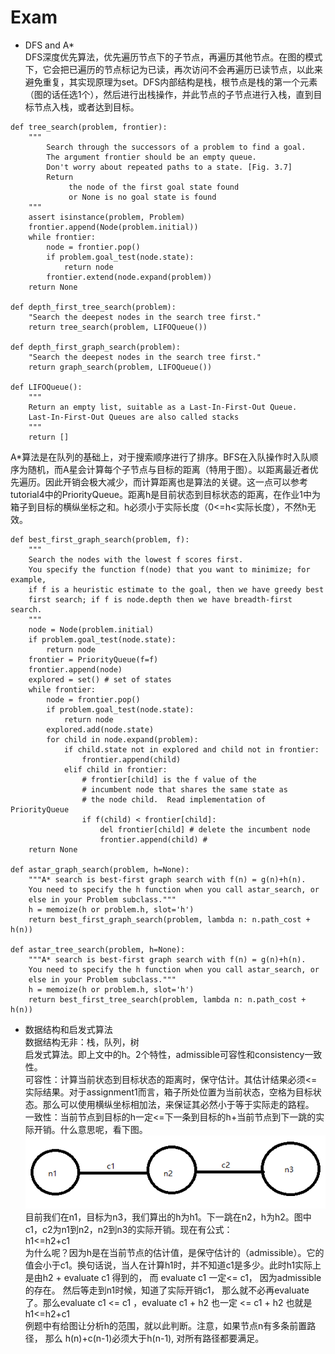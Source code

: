 # Exam
+ DFS and A*  
DFS深度优先算法，优先遍历节点下的子节点，再遍历其他节点。在图的模式下，它会把已遍历的节点标记为已读，再次访问不会再遍历已读节点，以此来避免重复，其实现原理为set。DFS内部结构是栈，根节点是栈的第一个元素（图的话任选1个），然后进行出栈操作，并此节点的子节点进行入栈，直到目标节点入栈，或者达到目标。  
```
def tree_search(problem, frontier):
    """
        Search through the successors of a problem to find a goal.
        The argument frontier should be an empty queue.
        Don't worry about repeated paths to a state. [Fig. 3.7]
        Return
             the node of the first goal state found
             or None is no goal state is found
    """
    assert isinstance(problem, Problem)
    frontier.append(Node(problem.initial))
    while frontier:
        node = frontier.pop()
        if problem.goal_test(node.state):
            return node
        frontier.extend(node.expand(problem))
    return None

def depth_first_tree_search(problem):
    "Search the deepest nodes in the search tree first."
    return tree_search(problem, LIFOQueue())

def depth_first_graph_search(problem):
    "Search the deepest nodes in the search tree first."
    return graph_search(problem, LIFOQueue())

def LIFOQueue():
    """
    Return an empty list, suitable as a Last-In-First-Out Queue.
    Last-In-First-Out Queues are also called stacks
    """
    return []
```
A*算法是在队列的基础上，对于搜索顺序进行了排序。BFS在入队操作时入队顺序为随机，而A星会计算每个子节点与目标的距离（特用于图）。以距离最近者优先遍历。因此开销会极大减少，而计算距离也是算法的关键。这一点可以参考tutorial4中的PriorityQueue。距离h是目前状态到目标状态的距离，在作业1中为箱子到目标的横纵坐标之和。h必须小于实际长度（0<=h<实际长度），不然h无效。
```
def best_first_graph_search(problem, f):
    """
    Search the nodes with the lowest f scores first.
    You specify the function f(node) that you want to minimize; for example,
    if f is a heuristic estimate to the goal, then we have greedy best
    first search; if f is node.depth then we have breadth-first search.
    """
    node = Node(problem.initial)
    if problem.goal_test(node.state):
        return node
    frontier = PriorityQueue(f=f)
    frontier.append(node)
    explored = set() # set of states
    while frontier:
        node = frontier.pop()
        if problem.goal_test(node.state):
            return node
        explored.add(node.state)
        for child in node.expand(problem):
            if child.state not in explored and child not in frontier:
                frontier.append(child)
            elif child in frontier:
                # frontier[child] is the f value of the 
                # incumbent node that shares the same state as 
                # the node child.  Read implementation of PriorityQueue
                if f(child) < frontier[child]:
                    del frontier[child] # delete the incumbent node
                    frontier.append(child) # 
    return None

def astar_graph_search(problem, h=None):
    """A* search is best-first graph search with f(n) = g(n)+h(n).
    You need to specify the h function when you call astar_search, or
    else in your Problem subclass."""
    h = memoize(h or problem.h, slot='h')
    return best_first_graph_search(problem, lambda n: n.path_cost + h(n))

def astar_tree_search(problem, h=None):
    """A* search is best-first graph search with f(n) = g(n)+h(n).
    You need to specify the h function when you call astar_search, or
    else in your Problem subclass."""
    h = memoize(h or problem.h, slot='h')
    return best_first_tree_search(problem, lambda n: n.path_cost + h(n))
```
+ 数据结构和启发式算法  
数据结构无非：栈，队列，树  
启发式算法。即上文中的h。2个特性，admissible可容性和consistency一致性。  
可容性：计算当前状态到目标状态的距离时，保守估计。其估计结果必须<=实际结果。对于assignment1而言，箱子所处位置为当前状态，空格为目标状态。那么可以使用横纵坐标相加法，来保证其必然小于等于实际走的路程。  
一致性：当前节点到目标的h一定<=下一条到目标的h+当前节点到下一跳的实际开销。什么意思呢，看下图。  
![consistency](./images/exam_01.png)  
目前我们在n1，目标为n3，我们算出的h为h1。下一跳在n2，h为h2。图中c1，c2为n1到n2，n2到n3的实际开销。现在有公式：  
h1<=h2+c1  
为什么呢？因为h是在当前节点的估计值，是保守估计的（admissible）。它的值会小于c1。换句话说，当人在计算h1时，并不知道c1是多少。此时h1实际上是由h2 + evaluate c1 得到的， 而 evaluate c1 一定<= c1， 因为admissible的存在。 然后等走到n1时候，知道了实际开销c1， 那么就不必再evaluate了。那么evaluate c1 <= c1 ，evaluate c1 + h2 也一定 <= c1 + h2 也就是 h1<=h2+c1  
例题中有给图让分析h的范围，就以此判断。注意，如果节点n有多条前置路径， 那么 h(n)+c(n-1)必须大于h(n-1), 对所有路径都要满足。
